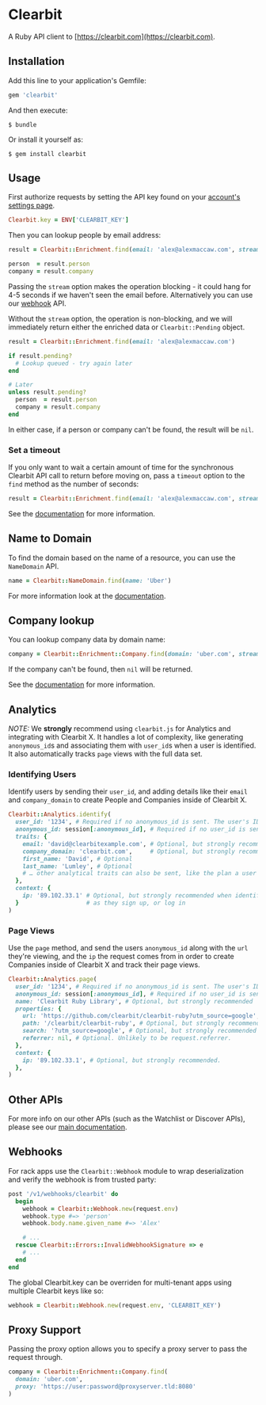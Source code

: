 # Clearbit

A Ruby API client to [https://clearbit.com](https://clearbit.com).

## Installation

Add this line to your application's Gemfile:

``` ruby
gem 'clearbit'
```

And then execute:

    $ bundle

Or install it yourself as:

    $ gem install clearbit

## Usage

First authorize requests by setting the API key found on your [account's settings page](https://clearbit.com/keys).

``` ruby
Clearbit.key = ENV['CLEARBIT_KEY']
```

Then you can lookup people by email address:

``` ruby
result = Clearbit::Enrichment.find(email: 'alex@alexmaccaw.com', stream: true)

person  = result.person
company = result.company
```

Passing the `stream` option makes the operation blocking - it could hang for 4-5 seconds if we haven't seen the email before. Alternatively you can use our [webhook](https://clearbit.com/docs#webhooks) API.

Without the `stream` option, the operation is non-blocking, and we will immediately return either the enriched data or `Clearbit::Pending` object.

```ruby
result = Clearbit::Enrichment.find(email: 'alex@alexmaccaw.com')

if result.pending?
  # Lookup queued - try again later
end

# Later
unless result.pending?
  person  = result.person
  company = result.company
end

```

In either case, if a person or company can't be found, the result will be `nil`.

### Set a timeout

If you only want to wait a certain amount of time for the synchronous Clearbit API call to return before moving on, pass a `timeout` option to the `find` method as the number of seconds:

```ruby
result = Clearbit::Enrichment.find(email: 'alex@alexmaccaw.com', stream: true, timeout: 10)
```

See the [documentation](https://clearbit.com/docs#person-api) for more information.
## Name to Domain

To find the domain based on the name of a resource, you can use the `NameDomain` API.

```ruby
name = Clearbit::NameDomain.find(name: 'Uber')
```
For more information look at the [documentation](https://dashboard.clearbit.com/docs?ruby#name-to-domain-api).

## Company lookup

You can lookup company data by domain name:

``` ruby
company = Clearbit::Enrichment::Company.find(domain: 'uber.com', stream: true)
```

If the company can't be found, then `nil` will be returned.

See the [documentation](https://clearbit.com/docs#company-api) for more information.

## Analytics

*NOTE:* We **strongly** recommend using `clearbit.js` for Analytics and integrating with Clearbit X. It handles a lot of complexity, like generating `anonymous_id`s and associating them with `user_id`s when a user is identified. It also automatically tracks `page` views with the full data set.

### Identifying Users

Identify users by sending their `user_id`, and adding details like their `email` and `company_domain` to create People and Companies inside of Clearbit X.

```ruby
Clearbit::Analytics.identify(
  user_id: '1234', # Required if no anonymous_id is sent. The user's ID in your database.
  anonymous_id: session[:anonymous_id], # Required if no user_id is sent. A UUID to track anonymous users.
  traits: {
    email: 'david@clearbitexample.com', # Optional, but strongly recommended
    company_domain: 'clearbit.com',     # Optional, but strongly recommended
    first_name: 'David', # Optional
    last_name: 'Lumley', # Optional
    # … other analytical traits can also be sent, like the plan a user is on etc
  },
  context: {
    ip: '89.102.33.1' # Optional, but strongly recommended when identifying users
  }                   # as they sign up, or log in
)
```

### Page Views

Use the `page` method, and send the users `anonymous_id` along with the `url` they're viewing, and the `ip` the request comes from in order to create Companies inside of Clearbit X and track their page views.

```ruby
Clearbit::Analytics.page(
  user_id: '1234', # Required if no anonymous_id is sent. The user's ID in your database.
  anonymous_id: session[:anonymous_id], # Required if no user_id is sent. A UUID to track anonymous users.
  name: 'Clearbit Ruby Library', # Optional, but strongly recommended
  properties: {
    url: 'https://github.com/clearbit/clearbit-ruby?utm_source=google', # Required. Likely to be request.referer
    path: '/clearbit/clearbit-ruby', # Optional, but strongly recommended
    search: '?utm_source=google', # Optional, but strongly recommended
    referrer: nil, # Optional. Unlikely to be request.referrer.
  },
  context: {
    ip: '89.102.33.1', # Optional, but strongly recommended.
  },
)
```

## Other APIs

For more info on our other APIs (such as the Watchlist or Discover APIs), please see our [main documentation](https://clearbit.com/docs).

## Webhooks

For rack apps use the `Clearbit::Webhook` module to wrap deserialization and verify the webhook is from trusted party:

``` ruby
post '/v1/webhooks/clearbit' do
  begin
    webhook = Clearbit::Webhook.new(request.env)
    webhook.type #=> 'person'
    webhook.body.name.given_name #=> 'Alex'

    # ...
  rescue Clearbit::Errors::InvalidWebhookSignature => e
    # ...
  end
end
```

The global Clearbit.key can be overriden for multi-tenant apps using multiple Clearbit keys like so:

```ruby
webhook = Clearbit::Webhook.new(request.env, 'CLEARBIT_KEY')
```

## Proxy Support

Passing the proxy option allows you to specify a proxy server to pass the request through.

``` ruby
company = Clearbit::Enrichment::Company.find(
  domain: 'uber.com',
  proxy: 'https://user:password@proxyserver.tld:8080'
)
```
